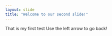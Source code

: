 ```yaml
---
layout: slide
title: "Welcome to our second slide!"
---
```

That is my first test
Use the left arrow to go back!
